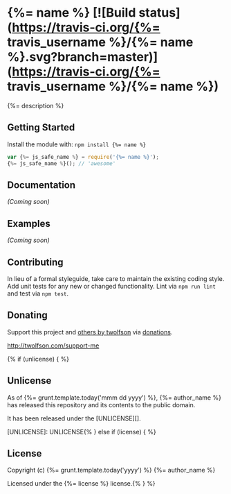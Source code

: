 # {%= name %} [![Build status](https://travis-ci.org/{%= travis_username %}/{%= name %}.svg?branch=master)](https://travis-ci.org/{%= travis_username %}/{%= name %})

{%= description %}

## Getting Started
Install the module with: `npm install {%= name %}`

```js
var {%= js_safe_name %} = require('{%= name %}');
{%= js_safe_name %}(); // 'awesome'
```

## Documentation
_(Coming soon)_

## Examples
_(Coming soon)_

## Contributing
In lieu of a formal styleguide, take care to maintain the existing coding style. Add unit tests for any new or changed functionality. Lint via `npm run lint` and test via `npm test`.

## Donating
Support this project and [others by twolfson][twolfson-projects] via [donations][twolfson-support-me].

<http://twolfson.com/support-me>

[twolfson-projects]: http://twolfson.com/projects
[twolfson-support-me]: http://twolfson.com/support-me

{% if (unlicense) { %}
## Unlicense
As of {%= grunt.template.today('mmm dd yyyy') %}, {%= author_name %} has released this repository and its contents to the public domain.

It has been released under the [UNLICENSE][].

[UNLICENSE]: UNLICENSE{% } else if (license) { %}
## License
Copyright (c) {%= grunt.template.today('yyyy') %} {%= author_name %}

Licensed under the {%= license %} license.{% } %}
